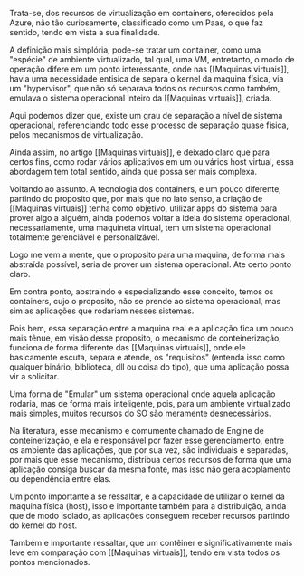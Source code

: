 
Trata-se, dos recursos de virtualização em containers, oferecidos pela Azure, não tão curiosamente, classificado como um Paas, o que faz sentido, tendo em vista a sua finalidade. 

A definição mais simplória, pode-se tratar um container, como uma "espécie" de ambiente virtualizado, tal qual, uma VM, entretanto, o modo de operação difere em um ponto interessante, onde nas [[Maquinas virtuais]], havia uma necessidade entisica de separa o kernel da maquina física, via um "hypervisor", que não só separava todos os recursos como também, emulava o sistema operacional inteiro da [[Maquinas virtuais]], criada.    

Aqui podemos dizer que, existe um grau de separação a nível de sistema operacional, referenciando todo esse processo de separação quase física, pelos mecanismos de virtualização. 

Ainda assim, no artigo [[Maquinas virtuais]], e deixado claro que para certos fins, como rodar vários aplicativos em um ou vários host virtual, essa abordagem tem total sentido, ainda que possa ser mais complexa.

Voltando ao assunto. A tecnologia dos containers, e um pouco diferente, partindo do proposito que, por mais que no lato senso, a criação de [[Maquinas virtuais]] tenha como objetivo, utilizar apps do sistema para prover algo a alguém, ainda podemos voltar a ideia do sistema operacional, necessariamente, uma maquineta virtual, tem um sistema operacional totalmente gerenciável e personalizável. 

Logo me vem a mente, que o proposito para uma maquina, de forma mais abstraída possível, seria de prover um sistema operacional. Ate certo ponto claro.

Em contra ponto, abstraindo e especializando esse conceito, temos os containers, cujo o proposito, não se prende ao sistema operacional, mas sim as aplicações que rodariam nesses sistemas.

Pois bem, essa separação entre a maquina real e a aplicação fica um pouco mais tênue, em visão desse proposito, o mecanismo de conteinerização, funciona de forma diferente das [[Maquinas virtuais]], onde ele basicamente escuta, separa e atende, os "requisitos" (entenda isso como qualquer binário, biblioteca, dll ou coisa do tipo), que uma aplicação possa vir a solicitar. 

Uma forma de "Emular" um sistema operacional onde aquela aplicação rodaria, mas de forma mais inteligente, pois, para um ambiente virtualizado mais simples, muitos recursos do SO são meramente desnecessários.  

Na literatura, esse mecanismo e comumente chamado de Engine de conteinerização, e ela e responsável por fazer esse gerenciamento, entre os ambiente das aplicações, que por sua vez, são individuais e separadas, por mais que esse mecanismo, distribua certos recursos de forma que uma aplicação consiga buscar da mesma fonte, mas isso não gera acoplamento ou dependência entre elas.

Um ponto importante a se ressaltar, e a capacidade de utilizar o kernel da maquina física (host), isso e importante também para a distribuição, ainda que de modo isolado, as aplicações conseguem receber recursos partindo do kernel do host. 

Também e importante ressaltar, que um contêiner e significativamente mais leve em comparação com [[Maquinas virtuais]], tendo em vista todos os pontos mencionados. 
